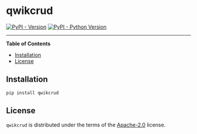 # qwikcrud

[![PyPI - Version](https://img.shields.io/pypi/v/qwikcrud.svg)](https://pypi.org/project/qwikcrud)
[![PyPI - Python Version](https://img.shields.io/pypi/pyversions/qwikcrud.svg)](https://pypi.org/project/qwikcrud)

-----

**Table of Contents**

- [Installation](#installation)
- [License](#license)

## Installation

```console
pip install qwikcrud
```

## License

`qwikcrud` is distributed under the terms of the [Apache-2.0](https://spdx.org/licenses/Apache-2.0.html) license.